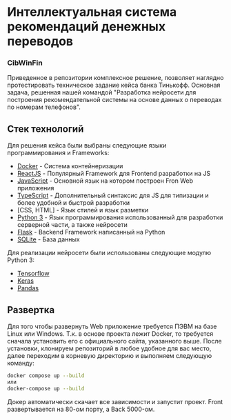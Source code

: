 # Интеллектуальная система рекомендаций денежных переводов

### CibWinFin

Приведенное в репозитории комплексное решение, позволяет наглядно протестировать техническое задание кейса банка
Тинькофф.
Основная задача, решенная нашей командой "Разработка нейросети для построения рекомендательной системы на основе данных
о переводах по номерам телефонов".

## Стек технологий

Для решения кейса были выбраны следующие языки программирования и Frameworks:

- [Docker](https://www.docker.com/) - Система контейнеризации
- [ReactJS](https://reactjs.org/) - Популярный Framework для Frontend разработки на JS
- [JavaScript](https://www.javascript.com/) - Основной язык на котором построен Fron Web приложения
- [TypeScript](https://www.typescriptlang.org/) - Дополнительный синтаксис для JS для типизации и более удобной и
  быстрой разработки
- [CSS, HTML] - Язык стилей и язык разметки
- [Python 3](https://www.python.org/) - Язык программирования использованный для разработки серверной части, а также
  нейросети
- [Flask](https://flask.palletsprojects.com/en/latest/) - Backend Framework написанный на Python
- [SQLite](https://www.sqlite.org/index.html) - База данных

Для реализации нейросети были использованы следующие модулю Python 3:

- [Tensorflow](https://www.tensorflow.org/)
- [Keras](https://keras.io/)
- [Pandas](https://pandas.pydata.org/)

## Развертка

Для того чтобы развернуть Web приложение требуется ПЭВМ на базе Linux или Windows. Т.к. в основе проекта лежит Docker,
то требуется сначала установить его с официального сайта, указанного выше.
После установки, клонируем репозиторий в любое удобное для вас место, далее переходим в корневую директорию и выполняем
следующую команду:

```sh
docker compose up --build
или
docker-compose up --build
```

Докер автоматически скачает все зависимости и запустит проект.
Front развертывается на 80-ом порту, а Back 5000-ом.

